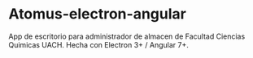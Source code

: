 # Atomus-electron-angular

App de escritorio para administrador de almacen de Facultad Ciencias Quimicas UACH.
Hecha con Electron 3+ / Angular 7+.